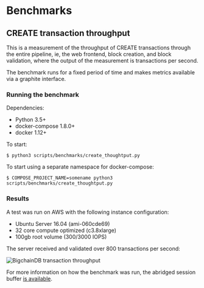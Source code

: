 # Benchmarks

## CREATE transaction throughput

This is a measurement of the throughput of CREATE transactions through the entire
pipeline, ie, the web frontend, block creation, and block validation, where the
output of the measurement is transactions per second.

The benchmark runs for a fixed period of time and makes metrics available via
a graphite interface.

### Running the benchmark

Dependencies:

* Python 3.5+
* docker-compose 1.8.0+
* docker 1.12+

To start:

    $ python3 scripts/benchmarks/create_thoughtput.py

To start using a separate namespace for docker-compose:

    $ COMPOSE_PROJECT_NAME=somename python3 scripts/benchmarks/create_thoughtput.py

### Results

A test was run on AWS with the following instance configuration:

* Ubuntu Server 16.04 (ami-060cde69)
* 32 core compute optimized (c3.8xlarge)
* 100gb root volume (300/3000 IOPS)

The server received and validated over 800 transactions per second:

![BigchainDB transaction throughput](https://cloud.githubusercontent.com/assets/125019/26688641/85d56d1e-46f3-11e7-8148-bf3bc8c54c33.png)

For more information on how the benchmark was run, the abridged session buffer [is available](https://gist.github.com/libscott/8a37c5e134b2d55cfb55082b1cd85a02).
